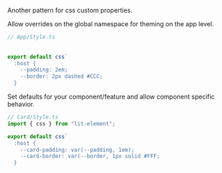 Another pattern for css custom properties.

Allow overrides on the global namespace for theming on the app level. 

```js
// App/Style.ts
 
 
export default css`
  :host { 
    --padding: 2em;
    --border: 2px dashed #CCC;
  }
```
Set defaults for your component/feature and allow component specific behavior.

```js
// Card/Style.ts
import { css } from "lit-element";

export default css`
  :host { 
    --card-padding: var(--padding, 1em);
    --card-border: var(--border, 1px solid #FFF;
  }
```

